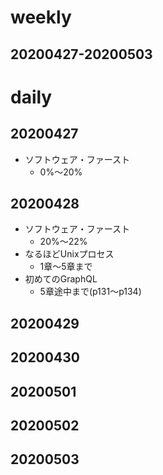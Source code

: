 # weekly
## 20200427-20200503

# daily
## 20200427
* ソフトウェア・ファースト
  * 0%〜20%

## 20200428
* ソフトウェア・ファースト
  * 20%〜22%
* なるほどUnixプロセス
  * 1章〜5章まで
* 初めてのGraphQL
  * 5章途中まで(p131〜p134)

## 20200429

## 20200430

## 20200501

## 20200502

## 20200503

